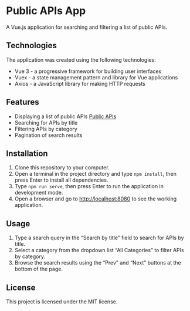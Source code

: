 # Public APIs App

A Vue.js application for searching and filtering a list of public APIs.

## Technologies

The application was created using the following technologies:

- Vue 3 - a progressive framework for building user interfaces
- Vuex - a state management pattern and library for Vue applications
- Axios - a JavaScript library for making HTTP requests

## Features

- Displaying a list of public APIs [Public APIs](https://api.publicapis.org/)
- Searching for APIs by title
- Filtering APIs by category
- Pagination of search results

## Installation

1. Clone this repository to your computer.
2. Open a terminal in the project directory and type `npm install`, then press Enter to install all dependencies.
3. Type `npm run serve`, then press Enter to run the application in development mode.
4. Open a browser and go to [http://localhost:8080](http://localhost:8080) to see the working application.

## Usage

1. Type a search query in the “Search by title” field to search for APIs by title.
2. Select a category from the dropdown list “All Categories” to filter APIs by category.
3. Browse the search results using the “Prev” and “Next” buttons at the bottom of the page.

## License

This project is licensed under the MIT license.
